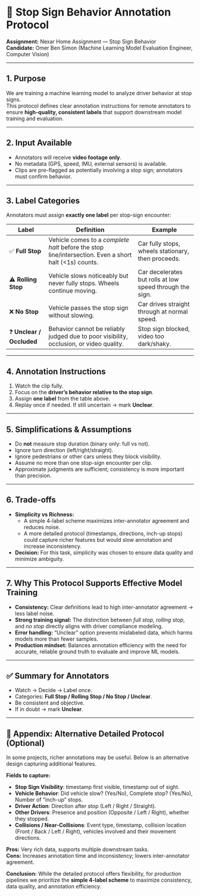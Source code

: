 # 🚦 Stop Sign Behavior Annotation Protocol  
**Assignment:** Nexar Home Assignment — Stop Sign Behavior  
**Candidate:** Omer Ben Simon (Machine Learning Model Evaluation Engineer, Computer Vision)  

---

## 1. Purpose  
We are training a machine learning model to analyze driver behavior at stop signs.  
This protocol defines clear annotation instructions for remote annotators to ensure **high-quality, consistent labels** that support downstream model training and evaluation.  

---

## 2. Input Available  
- Annotators will receive **video footage only**.  
- No metadata (GPS, speed, IMU, external sensors) is available.  
- Clips are pre-flagged as potentially involving a stop sign; annotators must confirm behavior.  

---

## 3. Label Categories  
Annotators must assign **exactly one label** per stop-sign encounter:  

| Label | Definition | Example |
|-------|------------|---------|
| ✅ **Full Stop** | Vehicle comes to a *complete halt* before the stop line/intersection. Even a short halt (<1s) counts. | Car fully stops, wheels stationary, then proceeds. |
| ⚠️ **Rolling Stop** | Vehicle slows noticeably but never fully stops. Wheels continue moving. | Car decelerates but rolls at low speed through the sign. |
| ❌ **No Stop** | Vehicle passes the stop sign without slowing. | Car drives straight through at normal speed. |
| ❓ **Unclear / Occluded** | Behavior cannot be reliably judged due to poor visibility, occlusion, or video quality. | Stop sign blocked, video too dark/shaky. |

---

## 4. Annotation Instructions  
1. Watch the clip fully.  
2. Focus on the **driver’s behavior relative to the stop sign**.  
3. Assign **one label** from the table above.  
4. Replay once if needed. If still uncertain → mark **Unclear**.  

---

## 5. Simplifications & Assumptions  
- Do **not** measure stop duration (binary only: full vs not).  
- Ignore turn direction (left/right/straight).  
- Ignore pedestrians or other cars unless they block visibility.  
- Assume no more than one stop-sign encounter per clip.  
- Approximate judgments are sufficient; consistency is more important than precision.  

---

## 6. Trade-offs  
- **Simplicity vs Richness:**  
  - A simple 4-label scheme maximizes inter-annotator agreement and reduces noise.  
  - A more detailed protocol (timestamps, directions, inch-up stops) could capture richer features but would slow annotation and increase inconsistency.  
- **Decision:** For this task, simplicity was chosen to ensure data quality and minimize ambiguity.  

---

## 7. Why This Protocol Supports Effective Model Training  
- **Consistency:** Clear definitions lead to high inter-annotator agreement → less label noise.  
- **Strong training signal:** The distinction between *full stop*, *rolling stop*, and *no stop* directly aligns with driver compliance modeling.  
- **Error handling:** “Unclear” option prevents mislabeled data, which harms models more than fewer samples.  
- **Production mindset:** Balances annotation efficiency with the need for accurate, reliable ground truth to evaluate and improve ML models.  

---

## ✅ Summary for Annotators  
- Watch → Decide → Label once.  
- Categories: **Full Stop / Rolling Stop / No Stop / Unclear**.  
- Be consistent and objective.  
- If in doubt → mark **Unclear**.  

---

## 📎 Appendix: Alternative Detailed Protocol (Optional)  
In some projects, richer annotations may be useful. Below is an alternative design capturing additional features.  

**Fields to capture:**  
- **Stop Sign Visibility**: timestamp first visible, timestamp out of sight.  
- **Vehicle Behavior**: Did vehicle slow? (Yes/No), Complete stop? (Yes/No), Number of “inch-up” stops.  
- **Driver Action**: Direction after stop (Left / Right / Straight).  
- **Other Drivers**: Presence and position (Opposite / Left / Right), whether they stopped.  
- **Collisions / Near-Collisions**: Event type, timestamp, collision location (Front / Back / Left / Right), vehicles involved and their movement directions.  

**Pros:** Very rich data, supports multiple downstream tasks.  
**Cons:** Increases annotation time and inconsistency; lowers inter-annotator agreement.  

**Conclusion:** While the detailed protocol offers flexibility, for production pipelines we prioritize the **simple 4-label scheme** to maximize consistency, data quality, and annotation efficiency.  
